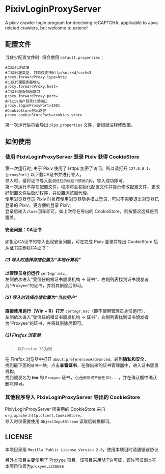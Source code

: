 # PixivLoginProxyServer
A pixiv crawler login program for deceiving reCAPTCHA, applicable to Java related crawlers, but welcome to extend!
## 配置文件 ##
当缺少配置文件时, 将会使用 `default.properties`：
```properties
#二级代理选填
#二级代理类型, 目前仅支持http/socks4/socks5
proxy.forwardProxy.type=http
#二级代理服务器地址
proxy.forwardProxy.host=
#二级代理服务器端口
proxy.forwardProxy.port=
#Pixiv用户登录代理端口
proxy.loginProxyPort=1081
#CookieStore导出路径
proxy.cookieStorePath=cookies.store
```
第一次运行后将会导出 `plps.properties` 文件，请根据注释修改值。

## 如何使用 ##
### 使用 PixivLoginProxyServer 登录 Pixiv 获得 CookieStore ###
第一次运行时, 由于 Pixiv 使用了 Https 加密了访问，所以请打开 `127.0.0.1:{proxyPort}` 以下载CA证书并进行导入，   
导入时，请将证书导入到`受信任的根证书颁发机构`，导入成功即可。  
第一次运行不存在配置文件，程序将会初始化配置文件并提示修改配置文件，更改好配置文件后启动程序，并设置浏览器代理，  
使用浏览器登录 Pixiv 时推荐使用浏览器隐身模式登录，可以不需要退出浏览器已登录的 Pixiv，更方便的登录 Pixiv。  
登录后输入`close`回车即可，如上次存在导出的 CookieStore，则按情况选择是否覆盖。

#### 安全问题：CA证书 ####
如担心CA证书的导入出现安全问题，可在完成 Pixiv 登录并导出 CookieStore 后从证书库删除CA证书：
##### (1) 导入时选择存储位置为“本地计算机” #####
**以管理员身份运行** `certmgr.msc`，  
左侧依次进入“受信任的根证书颁发机构 -> 证书”，右侧列表找到证书颁发者为“Proxyee”的证书，并将其删除后即可。

##### (2) 导入时选择存储位置为“当前用户” #####
**直接使用运行（Win + R）打开** `certmgr.msc`（即不使用管理员身份运行），  
左侧依次进入“受信任的根证书颁发机构 -> 证书”，右侧列表找到证书颁发者为“Proxyee”的证书，并将其删除后即可。

##### (3) Firefox 浏览器 #####
> 以`Firefox 73`为例  

在 Firefox 浏览器中打开 `about:preferences#advanced`，转到**隐私和安全**，  
找到最下面的`证书`一块，点击**查看证书**，在弹出来的证书管理器中，进入证书颁发机构，  
找到颁发名为 **lee** 的 `Proxyee` 证书，点击`删除或不信任(D)...`，并在确认框中确认删除即可。

### 其他程序导入 PixivLoginProxyServer 导出的 CookieStore ###
PixivLoginProxyServer 所采用的 CookieStore 来自 `org.apache.http.client.CookieStore`，  
导入时仅需要使用 `ObjectInputStream` 读取后转换即可。

## LICENSE ##
本项目采用 `Mozilla Public License Version 2.0`，使用本项目时请遵循该协议.

另外本项目主要使用了 [Proxyee](https://github.com/monkeyWie/proxyee) 项目，该项目采用MIT许可证，该许可证副本在本项目位置为`proxyee.LICENSE`
